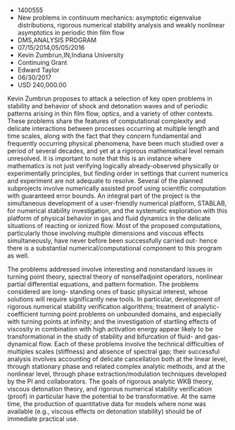 
* 1400555
* New problems in continuum mechanics: asymptotic eigenvalue distributions, rigorous numerical stability analysis and weakly nonlinear asymptotics in periodic thin film flow
* DMS,ANALYSIS PROGRAM
* 07/15/2014,05/05/2016
* Kevin Zumbrun,IN,Indiana University
* Continuing Grant
* Edward Taylor
* 06/30/2017
* USD 240,000.00

Kevin Zumbrun proposes to attack a selection of key open problems in stability
and behavior of shock and detonation waves and of periodic patterns arising in
thin film flow, optics, and a variety of other contexts. These problems share
the features of computational complexity and delicate interactions between
processes occurring at multiple length and time scales, along with the fact that
they concern fundamental and frequently occurring physical phenomena, have been
much studied over a period of several decades, and yet at a rigorous
mathematical level remain unresolved. It is important to note that this is an
instance where mathematics is not just verifying logically already-observed
physically or experimentally principles, but finding order in settings that
current numerics and experiment are not adequate to resolve. Several of the
planned subprojects involve numerically assisted proof using scientific
computation with guaranteed error bounds. An integral part of the project is the
simultaneous development of a user-friendly numerical platform, STABLAB, for
numerical stability investigation, and the systematic exploration with this
platform of physical behavior in gas and fluid dynamics in the delicate
situations of reacting or ionized flow. Most of the proposed computations,
particularly those involving multiple dimensions and viscous effects
simultaneously, have never before been successfully carried out- hence there is
a substantial numerical/computational component to this program as well.

The problems addressed involve interesting and nonstandard issues in turning
point theory, spectral theory of nonselfadjoint operators, nonlinear partial
differential equations, and pattern formation. The problems considered are long-
standing ones of basic physical interest, whose solutions will require
significantly new tools. In particular, development of rigorous numerical
stability verification algorithms; treatment of analytic-coefficient turning
point problems on unbounded domains, and especially with turning points at
infinity; and the investigation of startling effects of viscosity in combination
with high activation energy appear likely to be transformational in the study of
stability and bifurcation of fluid- and gas-dynamical flow. Each of these
problems involve the technical difficulties of multiples scales (stiffness) and
absence of spectral gap; their successful analysis involves accounting of
delicate cancellation both at the linear level, through stationary phase and
related complex analytic methods, and at the nonlinear level, through phase
extraction/modulation techniques developed by the PI and collaborators. The
goals of rigorous analytic WKB theory, viscous detonation theory, and rigorous
numerical stability verification (proof) in particular have the potential to be
transformative. At the same time, the production of quantitative data for models
where none was available (e.g., viscous effects on detonation stability) should
be of immediate practical use.
